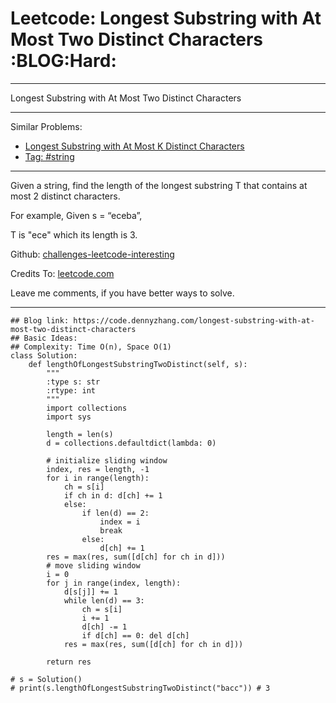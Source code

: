 # Leetcode: Longest Substring with At Most Two Distinct Characters     :BLOG:Hard:


---

Longest Substring with At Most Two Distinct Characters  

---

Similar Problems:  
-   [Longest Substring with At Most K Distinct Characters](https://code.dennyzhang.com/longest-substring-with-at-most-k-distinct-characters)
-   [Tag: #string](https://code.dennyzhang.com/tag/string)

---

Given a string, find the length of the longest substring T that contains at most 2 distinct characters.  

For example, Given s = “eceba”,  

T is "ece" which its length is 3.  

Github: [challenges-leetcode-interesting](https://github.com/DennyZhang/challenges-leetcode-interesting/tree/master/longest-substring-with-at-most-two-distinct-characters)  

Credits To: [leetcode.com](https://leetcode.com/problems/longest-substring-with-at-most-two-distinct-characters/description/)  

Leave me comments, if you have better ways to solve.  

---

    ## Blog link: https://code.dennyzhang.com/longest-substring-with-at-most-two-distinct-characters
    ## Basic Ideas:
    ## Complexity: Time O(n), Space O(1)
    class Solution:
        def lengthOfLongestSubstringTwoDistinct(self, s):
            """
            :type s: str
            :rtype: int
            """
            import collections
            import sys
    
            length = len(s)
            d = collections.defaultdict(lambda: 0)
    
            # initialize sliding window
            index, res = length, -1
            for i in range(length):
                ch = s[i]
                if ch in d: d[ch] += 1
                else:
                    if len(d) == 2:
                        index = i
                        break
                    else:
                        d[ch] += 1
            res = max(res, sum([d[ch] for ch in d]))
            # move sliding window
            i = 0
            for j in range(index, length):
                d[s[j]] += 1
                while len(d) == 3:
                    ch = s[i]
                    i += 1
                    d[ch] -= 1
                    if d[ch] == 0: del d[ch]
                res = max(res, sum([d[ch] for ch in d]))
    
            return res
    
    # s = Solution()
    # print(s.lengthOfLongestSubstringTwoDistinct("bacc")) # 3